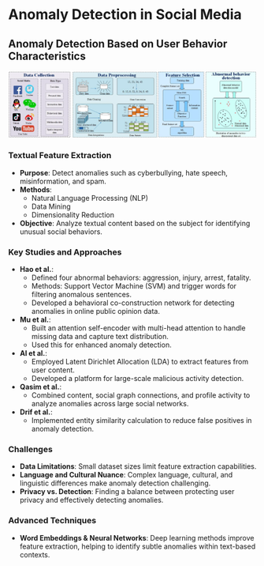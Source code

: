 # Anomaly Detection in Social Media

## Anomaly Detection Based on User Behavior Characteristics

![Anomaly Detection Architecture](Anom_SM_UserBehavior.webp)

### Textual Feature Extraction
- **Purpose**: Detect anomalies such as cyberbullying, hate speech, misinformation, and spam.
- **Methods**: 
   - Natural Language Processing (NLP)
   - Data Mining
   - Dimensionality Reduction
- **Objective**: Analyze textual content based on the subject for identifying unusual social behaviors.

### Key Studies and Approaches
- **Hao et al.**:
   - Defined four abnormal behaviors: aggression, injury, arrest, fatality.
   - Methods: Support Vector Machine (SVM) and trigger words for filtering anomalous sentences.
   - Developed a behavioral co-construction network for detecting anomalies in online public opinion data.
- **Mu et al.**:
   - Built an attention self-encoder with multi-head attention to handle missing data and capture text distribution.
   - Used this for enhanced anomaly detection.
- **Al et al.**:
   - Employed Latent Dirichlet Allocation (LDA) to extract features from user content.
   - Developed a platform for large-scale malicious activity detection.
- **Qasim et al.**:
   - Combined content, social graph connections, and profile activity to analyze anomalies across large social networks.
- **Drif et al.**:
   - Implemented entity similarity calculation to reduce false positives in anomaly detection.

### Challenges
- **Data Limitations**: Small dataset sizes limit feature extraction capabilities.
- **Language and Cultural Nuance**: Complex language, cultural, and linguistic differences make anomaly detection challenging.
- **Privacy vs. Detection**: Finding a balance between protecting user privacy and effectively detecting anomalies.

### Advanced Techniques
- **Word Embeddings & Neural Networks**: Deep learning methods improve feature extraction, helping to identify subtle anomalies within text-based contexts.
